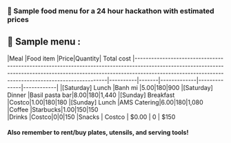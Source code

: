 ### :spaghetti: Sample food menu for a 24 hour hackathon with estimated prices

## :ramen: Sample menu :
|Meal                                                                                                                                                                                                                            |Food item      |Price|Quantity| Total cost
|--------------------------------------------------------------------------------------------------------------------------------------------------------------------------------------------------------------------------------|----------|-------|-------------|--------------|------------|
|[Saturday] Lunch                                                                                                                                                                                                                |Banh mi  |$5.00     |180           |$900
|[Saturday] Dinner                                                                                                                                                                                                                     |Basil pasta bar|$8.00     |180           |$1,440
|[Sunday] Breakfast                                                                                                                                                                                                             |Costco|$1.00     |180           |$180
|[Sunday] Lunch                                                                                                                                                                                                                 |AMS Catering|$6.00     |180          |$1,080
|Coffee                                                                                                                                                                                                              |Starbucks|$1.00     |150          |$150        
|Drinks                                                                                                                                                                                              |Costco|$0     |0           |$150
|Snacks | Costco | $0.00 | 0 | $150                   


#### Also remember to rent/buy plates, utensils, and serving tools!